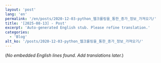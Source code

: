 ```yaml
---
layout: 'post'
lang: 'en'
permalink: '/en/posts/2020-12-03-python_웹크롤링을_통한_종가_정보_가져오기/'
title: '[2025-08-13] - Post'
excerpt: 'Auto-generated English stub. Please refine translation.'
categories:
  - 'Blog'
alt_ko: '/posts/2020-12-03-python_웹크롤링을_통한_종가_정보_가져오기/'
---
```


(*No embedded English lines found. Add translations later.*)
